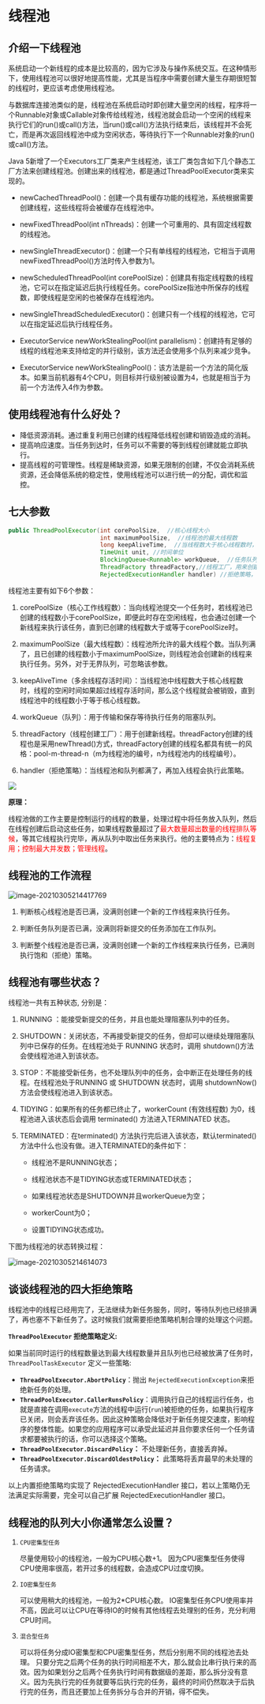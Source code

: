 # 线程池

## 介绍一下线程池

系统启动一个新线程的成本是比较高的，因为它涉及与操作系统交互。在这种情形下，使用线程池可以很好地提高性能，尤其是当程序中需要创建大量生存期很短暂的线程时，更应该考虑使用线程池。

与数据库连接池类似的是，线程池在系统启动时即创建大量空闲的线程，程序将一个Runnable对象或Callable对象传给线程池，线程池就会启动一个空闲的线程来执行它们的run()或call()方法，当run()或call()方法执行结束后，该线程并不会死亡，而是再次返回线程池中成为空闲状态，等待执行下一个Runnable对象的run()或call()方法。





Java 5新增了一个Executors工厂类来产生线程池，该工厂类包含如下几个静态工厂方法来创建线程池。创建出来的线程池，都是通过ThreadPoolExecutor类来实现的。

- newCachedThreadPool()：创建一个具有缓存功能的线程池，系统根据需要创建线程，这些线程将会被缓存在线程池中。

- newFixedThreadPool(int nThreads)：创建一个可重用的、具有固定线程数的线程池。

- newSingleThreadExecutor()：创建一个只有单线程的线程池，它相当于调用newFixedThreadPool()方法时传入参数为1。

- newScheduledThreadPool(int corePoolSize)：创建具有指定线程数的线程池，它可以在指定延迟后执行线程任务。corePoolSize指池中所保存的线程数，即使线程是空闲的也被保存在线程池内。
- newSingleThreadScheduledExecutor()：创建只有一个线程的线程池，它可以在指定延迟后执行线程任务。
- ExecutorService newWorkStealingPool(int parallelism)：创建持有足够的线程的线程池来支持给定的并行级别，该方法还会使用多个队列来减少竞争。
- ExecutorService newWorkStealingPool()：该方法是前一个方法的简化版本。如果当前机器有4个CPU，则目标并行级别被设置为4，也就是相当于为前一个方法传入4作为参数。

## 使用线程池有什么好处？

- 降低资源消耗。通过重复利⽤已创建的线程降低线程创建和销毁造成的消耗。
- 提⾼响应速度。当任务到达时，任务可以不需要的等到线程创建就能⽴即执⾏。
- 提⾼线程的可管理性。线程是稀缺资源，如果⽆限制的创建，不仅会消耗系统资源，还会降低系统的稳定性，使⽤线程池可以进⾏统⼀的分配，调优和监控。

## 七大参数

```java
public ThreadPoolExecutor(int corePoolSize,  //核心线程大小
                          int maximumPoolSize,  //线程池的最大线程数
                          long keepAliveTime,  //当线程数大于核心线程数时，多余的空闲线程存活的最长时间
                          TimeUnit unit, //时间单位
                          BlockingQueue<Runnable> workQueue,  //任务队列，用来储存等待执行任务的队列
                          ThreadFactory threadFactory,//线程工厂，用来创建线程，一般默认即可
                          RejectedExecutionHandler handler) //拒绝策略，当提交的任务过多而不能及时处理时，我们可以定制策略来处理任务
```

线程池主要有如下6个参数：

1. corePoolSize（核心工作线程数）：当向线程池提交一个任务时，若线程池已创建的线程数小于corePoolSize，即便此时存在空闲线程，也会通过创建一个新线程来执行该任务，直到已创建的线程数大于或等于corePoolSize时。

2. maximumPoolSize（最大线程数）：线程池所允许的最大线程个数。当队列满了，且已创建的线程数小于maximumPoolSize，则线程池会创建新的线程来执行任务。另外，对于无界队列，可忽略该参数。

3. keepAliveTime（多余线程存活时间）：当线程池中线程数大于核心线程数时，线程的空闲时间如果超过线程存活时间，那么这个线程就会被销毁，直到线程池中的线程数小于等于核心线程数。

4. workQueue（队列）：用于传输和保存等待执行任务的阻塞队列。

5. threadFactory（线程创建工厂）：用于创建新线程。threadFactory创建的线程也是采用newThread()方式，threadFactory创建的线程名都具有统一的风格：pool-m-thread-n（m为线程池的编号，n为线程池内的线程编号）。

6. handler（拒绝策略）：当线程池和队列都满了，再加入线程会执行此策略。

![](https://gitee.com/lgaaip/img/raw/master/image-20210615190340049.png)

**原理：**

线程池做的工作主要是控制运行的线程的数量，处理过程中将任务放入队列，然后在线程创建后启动这些任务，如果线程数量超过了<font color='red'>最大数量超出数量的线程排队等候</font>，等其它线程执行完毕，再从队列中取出任务来执行。他的主要特点为：<font color='red'>线程复用；控制最大并发数；管理线程</font>。

## 线程池的工作流程

![image-20210305214417769](https://gitee.com/lgaaip/img/raw/master/20210305214419.png)

1. 判断核心线程池是否已满，没满则创建一个新的工作线程来执行任务。

2. 判断任务队列是否已满，没满则将新提交的任务添加在工作队列。

3. 判断整个线程池是否已满，没满则创建一个新的工作线程来执行任务，已满则执行饱和（拒绝）策略。

## 线程池有哪些状态？

线程池一共有五种状态, 分别是：

1. RUNNING ：能接受新提交的任务，并且也能处理阻塞队列中的任务。

2. SHUTDOWN：关闭状态，不再接受新提交的任务，但却可以继续处理阻塞队列中已保存的任务。在线程池处于 RUNNING 状态时，调用 shutdown()方法会使线程池进入到该状态。

3. STOP：不能接受新任务，也不处理队列中的任务，会中断正在处理任务的线程。在线程池处于RUNNING 或 SHUTDOWN 状态时，调用 shutdownNow() 方法会使线程池进入到该状态。

4. TIDYING：如果所有的任务都已终止了，workerCount (有效线程数) 为0，线程池进入该状态后会调用 terminated() 方法进入TERMINATED 状态。

5. TERMINATED：在terminated() 方法执行完后进入该状态，默认terminated()方法中什么也没有做。进入TERMINATED的条件如下：

   - 线程池不是RUNNING状态；

   - 线程池状态不是TIDYING状态或TERMINATED状态；

   - 如果线程池状态是SHUTDOWN并且workerQueue为空；

   - workerCount为0；

   - 设置TIDYING状态成功。

下图为线程池的状态转换过程：

![image-20210305214614073](https://gitee.com/lgaaip/img/raw/master/20210305214615.png)

## 谈谈线程池的四大拒绝策略

线程池中的线程已经用完了，无法继续为新任务服务，同时，等待队列也已经排满了，再也塞不下新任务了。这时候我们就需要拒绝策略机制合理的处理这个问题。

**`ThreadPoolExecutor` 拒绝策略定义:**

如果当前同时运行的线程数量达到最大线程数量并且队列也已经被放满了任务时，`ThreadPoolTaskExecutor` 定义一些策略:

- **`ThreadPoolExecutor.AbortPolicy`**：抛出 `RejectedExecutionException`来拒绝新任务的处理。
- **`ThreadPoolExecutor.CallerRunsPolicy`**：调用执行自己的线程运行任务，也就是直接在调用`execute`方法的线程中运行(`run`)被拒绝的任务，如果执行程序已关闭，则会丢弃该任务。因此这种策略会降低对于新任务提交速度，影响程序的整体性能。如果您的应用程序可以承受此延迟并且你要求任何一个任务请求都要被执行的话，你可以选择这个策略。
- **`ThreadPoolExecutor.DiscardPolicy`：** 不处理新任务，直接丢弃掉。
- **`ThreadPoolExecutor.DiscardOldestPolicy`：** 此策略将丢弃最早的未处理的任务请求。

以上内置拒绝策略均实现了 RejectedExecutionHandler 接口，若以上策略仍无法满足实际需要，完全可以自己扩展 RejectedExecutionHandler 接口。

## 线程池的队列大小你通常怎么设置？

1. `CPU密集型任务`

   尽量使用较小的线程池，一般为CPU核心数+1。 因为CPU密集型任务使得CPU使用率很高，若开过多的线程数，会造成CPU过度切换。

2. `IO密集型任务`

   可以使用稍大的线程池，一般为2*CPU核心数。 IO密集型任务CPU使用率并不高，因此可以让CPU在等待IO的时候有其他线程去处理别的任务，充分利用CPU时间。

3. `混合型任务`

   可以将任务分成IO密集型和CPU密集型任务，然后分别用不同的线程池去处理。 只要分完之后两个任务的执行时间相差不大，那么就会比串行执行来的高效。因为如果划分之后两个任务执行时间有数据级的差距，那么拆分没有意义。因为先执行完的任务就要等后执行完的任务，最终的时间仍然取决于后执行完的任务，而且还要加上任务拆分与合并的开销，得不偿失。